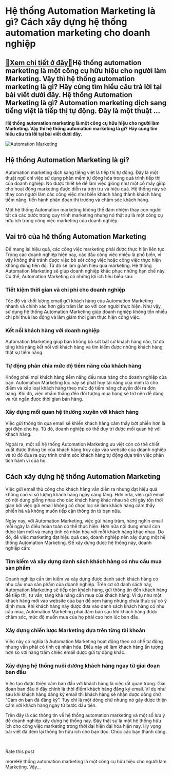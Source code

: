 Hệ thống Automation Marketing là gì? Cách xây dựng hệ thống automation marketing cho doanh nghiệp
=================================================================================================

[:gift:Xem chi tiết ở đây:gift:](https://hddtvn.com/he-thong-automation-marketing-la-gi-cach-xay-dung-he-thong-automation-marketing-cho-doanh-nghiep/)Hệ thống automation marketing là một công cụ hữu hiệu cho người làm Marketing. Vậy thì hệ thống automation marketing là gì? Hãy cùng tìm hiểu câu trả lời tại bài viết dưới đây. Hệ thống Automation Marketing là gì? Automation marketing dịch sang tiếng việt là tiếp thị tự động. Đây là một thuật …
-------------------------------------------------------------------------------------------------------------------------------------------------------------------------------------------------------------------------------------------------------------------------------------------------------

**Hệ thống automation marketing là một công cụ hữu hiệu cho người làm Marketing. Vậy thì hệ thống automation marketing là gì? Hãy cùng tìm hiểu câu trả lời tại bài viết dưới đây.**


![Automation Marketing](https://hddtvn.com/wp-content/uploads/2021/01/automation-digital-email-marketing-campaign-idea_189557-219.jpg)


**Hệ thống Automation Marketing** là gì?
----------------------------------------


Automation marketing dịch sang tiếng việt là tiếp thị tự động. Đây là một thuật ngữ chỉ việc sử dụng phần mềm tự động hóa trong quá trình tiếp thị của doanh nghiệp. Nó được thiết kế để làm việc giống như một cỗ máy giúp cho hoạt động marketing được diễn ra trơn tru và hiệu quả. Hệ thống này sẽ thay con người làm các công việc như biến khách hàng thành khách hàng tiềm năng, tiến hành phân đoạn thị trường và chăm sóc khách hàng.


Một hệ thống Automation marketing không thể đảm nhiệm thay con người tất cả các bước trong quy trình marketing nhưng nó thật sự là một công cụ hữu ích trong công việc marketing của doanh nghiệp.


Vai trò của hệ thống Automation Marketing
-----------------------------------------


Để mang lại hiệu quả, các công việc marketing phải được thực hiện liên tục. Trong các doanh nghiệp hiện nay, các đầu công việc nhiều là phổ biến, vì vậy không thể tránh được việc bỏ sót công việc hoặc công việc thực hiện không đúng tiến độ. Từ đó sẽ làm giảm hiệu quả marketing. Hệ thống Automation Marketing sẽ giúp doanh nghiệp khắc phục những hạn chế này. Cụ thể, Automation Marketing có những lợi ích tiêu biểu sau:


### Tiết kiệm thời gian và chi phí cho doanh nghiệp


Tốc độ và khối lượng email gửi khách hàng của Automation Marketing nhanh và chính xác hơn gấp trăm lần so với con người thực hiện. Như vậy, sử dụng hệ thống Automation Marketing giúp doanh nghiệp không tốn nhiều chi phí thuê lao động và làm giảm thời gian thực hiện công việc.


### Kết nối khách hàng với doanh nghiệp


Automation Marketing giúp bạn không bỏ sót bất cứ khách hàng nào, từ đó tăng khả năng kết nối với khách hàng và tìm kiếm được những khách hàng thật sự tiềm năng.


### Tự động phân chia mức độ tiềm năng của khách hàng


Không phải mọi khách hàng tiềm năng đều mua hàng cho doanh nghiệp của bạn. Automation Marketing lúc này sẽ phát huy tài năng của mình là cho điểm và xếp loại khách hàng theo mức độ tiềm năng chuyển đổi ra đơn hàng. Khi đó, việc nhắm thẳng đến đối tượng mua hàng sẽ trở nên dễ dàng và rút ngắn được thời gian bán hàng.


### Xây dựng mối quan hệ thường xuyên với khách hàng


Việc gửi thông tin qua email sẽ khiến khách hàng cảm thấy bớt phiền hơn là gọi điện cho họ. Từ đó, doanh nghiệp có thể duy trì được mối quan hệ với khách hàng.


Ngoài ra, một số hệ thống Automation Marketing ưu việt còn có thể chiết xuất được thông tin của khách hàng truy cập vào website của doanh nghiệp và từ đó đưa ra quy trình chăm sóc khách hàng tự động dựa trên việc phân tích hành vi của họ.


Cách xây dựng hệ thống Automation Marketing
-------------------------------------------


Việc gửi email thủ công cho khách hàng vẫn diễn ra nhưng đạt hiệu quả không cao vì số lượng khách hàng ngày càng tăng. Hơn nữa, việc gửi email có nội dung giống nhau cho các khách hàng khác nhau sẽ chỉ gây tốn thời gian bởi việc gửi email không có chọc lọc sẽ làm khách hàng cảm thấy phiền hà và không muốn tiếp cận thông tin từ bạn nữa.


Ngày nay, với Automation Marketing, việc gửi hàng trăm, hàng nghìn email mỗi ngày là điều hoàn toàn có thể thực hiện. Hơn nữa nội dung email còn được làm mới và mang tính cá nhân hóa với mỗi khách hàng khác nhau. Do đó, để việc marketing đạt hiệu quả cao, doanh nghiệp nên xây dựng một hệ thống Automation Marketing. Để xây dựng được hệ thống này, doanh nghiệp cần:


### Tìm kiếm và xây dựng danh sách khách hàng có nhu cầu mua sản phẩm


Doanh nghiệp cần tìm kiếm và xây dựng được danh sách khách hàng có nhu cầu mua sản phẩm của doanh nghiệp. Trên cơ sở danh sách này, Automation Marketing sẽ tiếp cận khách hàng, gửi thông tin đến khách hàng để tiếp thị, tư vấn, tăng khả năng cần mua của khách hàng. Ví dụ như một khách hàng mới vào website của bạn để xem hàng nhưng chưa thực sự có ý định mua. Khi khách hàng này được đưa vào danh sách khách hàng có nhu cầu mua, Automation Marketing phải đảm bảo sau khi khách hàng được chăm sóc, mức độ muốn mua của họ phải cao hơn lúc ban đầu.


### Xây dựng chiến lược Marketing dựa trên từng tài khoản


Việc này có nghĩa là Automation Marketing hoạt động theo cơ chế tự động nhưng vẫn phải có tính cá nhân hóa. Điều này sẽ làm khách hàng ấn tượng hơn so với hàng trăm chiếc email được gửi tự động khác.


### Xây dựng hệ thống nuôi dưỡng khách hàng ngay từ giai đoạn ban đầu


Việc tạo được thiện cảm ban đầu với khách hàng là việc rất quan trọng. Giai đoạn ban đầu ở đây chính là thời điểm khách hàng đăng ký email. Ví dụ như sau khi khách hàng đăng ký email thì khách hàng sẽ nhận được dòng chữ “Cảm ơn bạn đã đăng ký”. Tuy chỉ là một dòng chữ nhưng nó gây được thiện cảm với khách hàng ngay từ bước đầu tiên.


Trên đây là các thông tin về hệ thống automation marketing và một số lưu ý để doanh nghiệp xây dựng hệ thống này. Đây thật sự là một hệ thống hữu ích cho công việc marketing trong thời đại hiện đại hóa hiện nay. Hy vọng bài viết đã đem lại thông tin hữu ích cho bạn đọc. Chúc các bạn thành công.


 








































Rate this post


moreHệ thống automation marketing là một công cụ hữu hiệu cho người làm Marketing. Vậy…

